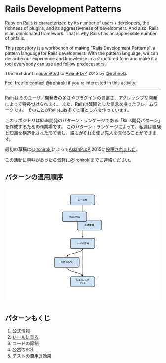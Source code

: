 Rails Development Patterns
==============

Ruby on Rails is characterized by its number of users / developers, the richness of plugins, and its aggressiveness of development.
And also, Rails is an opinionated framework.
That is why Rails has an appreciable number of pitfalls.

This repository is a workbench of making "Rails Development Patterns", a pattern language for Rails development.
With the pattern language, we can describe our experience and knowledge in a structured form and make it a tool everybody can use and follow predecessors.

The first draft is [submitted](http://patterns-wg.fuka.info.waseda.ac.jp/asianplop/proceedings2015/AsianPLoP_2015_submission_3.pdf) to [AsianPLoP](http://patterns-wg.fuka.info.waseda.ac.jp/asianplop/) 2015 by [@irohiroki](https://github.com/irohiroki).

Feel free to contact [@irohiroki](https://github.com/irohiroki) if you're interested in this activity.

- - -

Railsはそのユーザ／開発者の多さやプラグインの豊富さ、アグレッシブな開発によって特長づけられます。
また、Railsは確固とした信念を持ったフレームワークです。
そのことがRailsに数多くの落とし穴を作っています。

このリポジトリはRails開発のパターン・ランゲージである「Rails開発パターン」を作成するための作業場です。
このパターン・ランゲージによって、私達は経験と知識を構造化された形で表し、誰もがそれを使い先人を真似ることができます。

最初の草稿は[@irohiroki](https://github.com/irohiroki)によって[AsianPLoP](http://patterns-wg.fuka.info.waseda.ac.jp/asianplop/) 2015に[投稿されました](http://patterns-wg.fuka.info.waseda.ac.jp/asianplop/proceedings2015/AsianPLoP_2015_submission_3.pdf)。

この活動に興味があったら気軽に[@irohiroki](https://github.com/irohiroki)までご連絡ください。


パターンの適用順序
------------------

![Sequence of patterns](images/sequence.png)

パターンもくじ
--------------

1. [公式情報](markdown/official_information.md)
1. [レールに乗る](markdown/riding_rails.md)
1. コードの節制
1. 公然のSQL
1. [テストの費用対効果](markdown/cost-effective_test.md)
